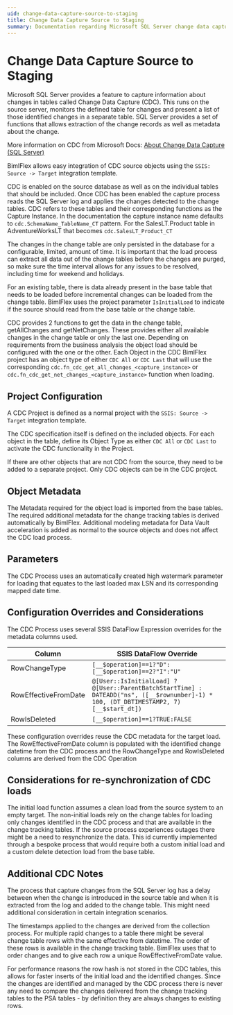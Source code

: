 ```yaml
---
uid: change-data-capture-source-to-staging
title: Change Data Capture Source to Staging
summary: Documentation regarding Microsoft SQL Server change data capture in source to staging with setting descriptions and additional considerations
---
```

# Change Data Capture Source to Staging

Microsoft SQL Server provides a feature to capture information about changes in tables called Change Data Capture (CDC). This runs on the source server, monitors the defined table for changes and present a list of those identified changes in a separate table. SQL Server provides a set of functions that allows extraction of the change records as well as metadata about the change.

More information on CDC from Microsoft Docs: [About Change Data Capture (SQL Server)](https://docs.microsoft.com/en-us/sql/relational-databases/track-changes/about-change-data-capture-sql-server?view=sql-server-ver15)

BimlFlex allows easy integration of CDC source objects using the `SSIS: Source -> Target` integration template.

CDC is enabled on the source database as well as on the individual tables that should be included. Once CDC has been enabled the capture process reads the SQL Server log and applies the changes detected to the change tables. CDC refers to these tables and their corresponding functions as the Capture Instance. In the documentation the capture instance name defaults to `cdc.SchemaName_TableName_CT` pattern. For the SalesLT.Product table in AdventureWorksLT that becomes `cdc.SalesLT_Product_CT`

The changes in the change table are only persisted in the database for a configurable, limited, amount of time. It is important that the load process can extract all data out of the change tables before the changes are purged, so make sure the time interval allows for any issues to be resolved, including time for weekend and holidays.

For an existing table, there is data already present in the base table that needs to be loaded before incremental changes can be loaded from the change table. BimlFlex uses the project parameter `IsInitialLoad` to indicate if the source should read from the base table or the change table.

CDC provides 2 functions to get the data in the change table, getAllChanges and getNetChanges. These provides either all available changes in the change table or only the last one. Depending on requirements from the business analysis the object load should be configured with the one or the other. Each Object in the CDC BimlFlex project has an object type of either `CDC All` or `CDC Last` that will use the corresponding `cdc.fn_cdc_get_all_changes_<capture_instance>` or `cdc.fn_cdc_get_net_changes_<capture_instance>` function when loading.

## Project Configuration

A CDC Project is defined as a normal project with the `SSIS: Source -> Target` integration template.

The CDC specification itself is defined on the included objects. For each object in the table, define its Object Type as either `CDC All` or `CDC Last` to activate the CDC functionality in the Project.

If there are other objects that are not CDC from the source, they need to be added to a separate project. Only CDC objects can be in the CDC project.

## Object Metadata

The Metadata required for the object load is imported from the base tables. The required additional metadata for the change tracking tables is derived automatically by BimlFlex. Additional modeling metadata for Data Vault acceleration is added as normal to the source objects and does not affect the CDC load process.

## Parameters

The CDC Process uses an automatically created high watermark parameter for loading that equates to the last loaded max LSN and its corresponding mapped date time.

## Configuration Overrides and Considerations

The CDC Process uses several SSIS DataFlow Expression overrides for the metadata columns used. 

| Column | SSIS DataFlow Override |
| ------ | ---------------------- |
| RowChangeType | `[__$operation]==1?"D":[__$operation]==2?"I":"U"` |
| RowEffectiveFromDate | `@[User::IsInitialLoad] ? @[User::ParentBatchStartTime] : DATEADD("ns", ([__$rownumber]-1) * 100, (DT_DBTIMESTAMP2, 7)[__$start_dt])` |
| RowIsDeleted | `[__$operation]==1?TRUE:FALSE` |

These configuration overrides reuse the CDC metadata for the target load. The RowEffectiveFromDate column is populated with the identified change datetime from the CDC process and the RowChangeType and RowIsDeleted columns are derived from the CDC Operation

## Considerations for re-synchronization of CDC loads

The initial load function assumes a clean load from the source system to an empty target. The non-initial loads rely on the change tables for loading only changes identified in the CDC process and that are available in the change tracking tables. If the source process experiences outages there might be a need to resynchronize the data. This id currently implemented through a bespoke process that would require both a custom initial load and a custom delete detection load from the base table.

## Additional CDC Notes

The process that capture changes from the SQL Server log has a delay between when the change is introduced in the source table and when it is extracted from the log and added to the change table. This might need additional consideration in certain integration scenarios.

The timestamps applied to the changes are derived from the collection process. For multiple rapid changes to a table there might be several change table rows with the same effective from datetime. The order of these rows is available in the change tracking table. BimlFlex uses that to order changes and to give each row a unique RowEffectiveFromDate value.

For performance reasons the row hash is not stored in the CDC tables, this allows for faster inserts of the initial load and the identified changes. Since the changes are identified and managed by the CDC process there is never any need to compare the changes delivered from the change tracking tables to the PSA tables - by definition they are always changes to existing rows.
